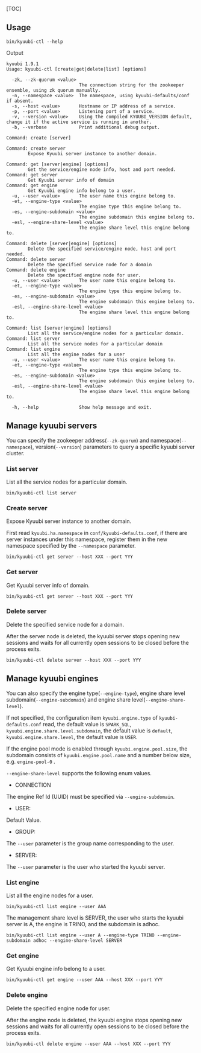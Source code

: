 [TOC]

Usage
----------------------------------------------------------------------------------------------------

```shell
bin/kyuubi-ctl --help
```

Output

```shell
kyuubi 1.9.1
Usage: kyuubi-ctl [create|get|delete|list] [options]

  -zk, --zk-quorum <value>
                           The connection string for the zookeeper ensemble, using zk quorum manually.
  -n, --namespace <value>  The namespace, using kyuubi-defaults/conf if absent.
  -s, --host <value>       Hostname or IP address of a service.
  -p, --port <value>       Listening port of a service.
  -v, --version <value>    Using the compiled KYUUBI_VERSION default, change it if the active service is running in another.
  -b, --verbose            Print additional debug output.

Command: create [server]

Command: create server
        Expose Kyuubi server instance to another domain.

Command: get [server|engine] [options]
        Get the service/engine node info, host and port needed.
Command: get server
        Get Kyuubi server info of domain
Command: get engine
        Get Kyuubi engine info belong to a user.
  -u, --user <value>       The user name this engine belong to.
  -et, --engine-type <value>
                           The engine type this engine belong to.
  -es, --engine-subdomain <value>
                           The engine subdomain this engine belong to.
  -esl, --engine-share-level <value>
                           The engine share level this engine belong to.

Command: delete [server|engine] [options]
        Delete the specified service/engine node, host and port needed.
Command: delete server
        Delete the specified service node for a domain
Command: delete engine
        Delete the specified engine node for user.
  -u, --user <value>       The user name this engine belong to.
  -et, --engine-type <value>
                           The engine type this engine belong to.
  -es, --engine-subdomain <value>
                           The engine subdomain this engine belong to.
  -esl, --engine-share-level <value>
                           The engine share level this engine belong to.

Command: list [server|engine] [options]
        List all the service/engine nodes for a particular domain.
Command: list server
        List all the service nodes for a particular domain
Command: list engine
        List all the engine nodes for a user
  -u, --user <value>       The user name this engine belong to.
  -et, --engine-type <value>
                           The engine type this engine belong to.
  -es, --engine-subdomain <value>
                           The engine subdomain this engine belong to.
  -esl, --engine-share-level <value>
                           The engine share level this engine belong to.

  -h, --help               Show help message and exit.
```

Manage kyuubi servers
------------------------------------------------------------------------------------------------------------------------------------

You can specify the zookeeper address(`--zk-quorum`) and namespace(`--namespace`), version(`--version`) parameters to query a specific kyuubi server cluster.

### List server

List all the service nodes for a particular domain.

```shell
bin/kyuubi-ctl list server
```

### Create server

Expose Kyuubi server instance to another domain.

First read `kyuubi.ha.namespace` in `conf/kyuubi-defaults.conf`, if there are server instances under this namespace, register them in the new namespace specified by the `--namespace` parameter.

```shell
bin/kyuubi-ctl get server --host XXX --port YYY
```

### Get server

Get Kyuubi server info of domain.

```shell
bin/kyuubi-ctl get server --host XXX --port YYY
```

### Delete server

Delete the specified service node for a domain.

After the server node is deleted, the kyuubi server stops opening new sessions and waits for all currently open sessions to be closed before the process exits.

```shell
bin/kyuubi-ctl delete server --host XXX --port YYY
```

Manage kyuubi engines
------------------------------------------------------------------------------------------------------------------------------------

You can also specify the engine type(`--engine-type`), engine share level subdomain(`--engine-subdomain`) and engine share level(`--engine-share-level`).

If not specified, the configuration item `kyuubi.engine.type` of `kyuubi-defaults.conf` read, the default value is `SPARK_SQL`, `kyuubi.engine.share.level.subdomain`, the default value is `default`, `kyuubi.engine.share.level`, the default value is `USER`.

If the engine pool mode is enabled through `kyuubi.engine.pool.size`, the subdomain consists of `kyuubi.engine.pool.name` and a number below size, e.g. `engine-pool-0` .

`--engine-share-level` supports the following enum values.

*   CONNECTION

The engine Ref Id (UUID) must be specified via `--engine-subdomain`.

*   USER:

Default Value.

*   GROUP:

The `--user` parameter is the group name corresponding to the user.

*   SERVER:

The `--user` parameter is the user who started the kyuubi server.

### List engine

List all the engine nodes for a user.

```shell
bin/kyuubi-ctl list engine --user AAA
```

The management share level is SERVER, the user who starts the kyuubi server is A, the engine is TRINO, and the subdomain is adhoc.

```shell
bin/kyuubi-ctl list engine --user A --engine-type TRINO --engine-subdomain adhoc --engine-share-level SERVER
```

### Get engine

Get Kyuubi engine info belong to a user.

```shell
bin/kyuubi-ctl get engine --user AAA --host XXX --port YYY
```

### Delete engine

Delete the specified engine node for user.

After the engine node is deleted, the kyuubi engine stops opening new sessions and waits for all currently open sessions to be closed before the process exits.

```shell
bin/kyuubi-ctl delete engine --user AAA --host XXX --port YYY
```
